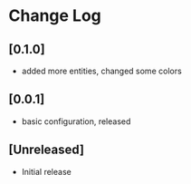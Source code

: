 # Change Log

## [0.1.0]

- added more entities, changed some colors

## [0.0.1]

- basic configuration, released

## [Unreleased]

- Initial release
